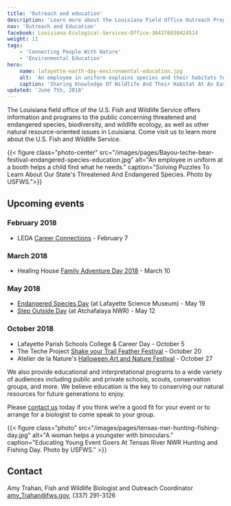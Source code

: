 ```yaml
---
title: 'Outreach and education'
description: 'Learn more about the Louisiana Field Office Outreach Program. We provide information and programs to the public, classrooms, and local groups concerning threatened and endangered species, biodiversity, wildlife ecology, and other natural resource-oriented issues in Louisiana. '
nav: 'Outreach and Education'
facebook: Louisiana-Ecological-Services-Office-364376830424514
weight: 11
tags:
    - 'Connecting People With Nature'
    - 'Environmental Education'
hero:
    name: lafayette-earth-day-environmental-education.jpg
    alt: 'An employee in uniform explains species and their habitats to a group of students.'
    caption: 'Sharing Knowledge Of Wildlife And Their Habitat At An Earth Day School Event. Photo by USFWS.'
updated: 'June 7th, 2018'
---
```


The Louisiana field office of the U.S. Fish and Wildlife Service offers information and programs to the public concerning threatened and endangered species, biodiversity, and wildlife ecology, as well as other natural resource-oriented issues in Louisiana. Come visit us to learn more about the U.S. Fish and Wildlife Service.

{{< figure class="photo-center" src="/images/pages/Bayou-teche-bear-festival-endangered-species-education.jpg" alt="An employee in uniform at a booth helps a child find what he needs." caption="Solving Puzzles To Learn About Our State's Threatened And Endangered Species. Photo by USFWS.">}}

## Upcoming events

### February 2018

- LEDA [Career Connections](http://www.lafayette.org/site433.php) - February 7

### March 2018

- Healing House [Family Adventure Day 2018](http://healing-house.org/PageDisplay.asp?p1=4016) - March 10

### May 2018

- [Endangered Species Day](https://www.fws.gov/endangered/esday/) (at Lafayette Science Museum) - May 19
- [Step Outside Day](https://www.fws.gov/refuge/atchafalaya/events/) (at Atchafalaya NWR) - May 12

### October 2018

- Lafayette Parish Schools College & Career Day - October 5
- The Teche Project [Shake your Trail Feather Festival](http://www.techeproject.org/events/shake-your-trail-feather/) - October 20
- Atelier de la Nature's [Halloween Art and Nature Festival](https://www.facebook.com/events/643391206044537/) - October 27

We also provide educational and interpretational programs to a wide variety of audiences including public and private schools, scouts, conservation groups, and more. We believe education is the key to conserving our natural resources for future generations to enjoy.

Please [contact us](mailto:amy_trahan@fws.gov) today if you think we’re a good fit for your event or to arrange for a biologist to come speak to your group.

{{< figure class="photo" src="/images/pages/tensas-nwr-hunting-fishing-day.jpg" alt="A woman helps a youngster with binoculars." caption="Educating Young Event Goers At Tensas River NWR Hunting and Fishing Day. Photo by USFWS." >}}

## Contact

Amy Trahan, Fish and Wildlife Biologist and Outreach Coordinator
[amy_Trahan@fws.gov](mailto:amy_trahan@fws.gov), (337) 291-3126
